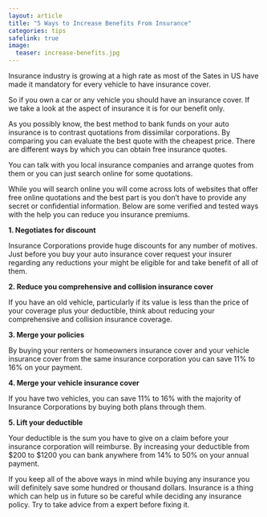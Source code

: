```yaml
---
layout: article
title: "5 Ways to Increase Benefits From Insurance"
categories: tips
safelink: true
image:
  teaser: increase-benefits.jpg
---
```


Insurance industry is growing at a high rate as most of the Sates in US have made it mandatory for every vehicle to have insurance cover. 

So if you own a car or any vehicle you should have an insurance cover. If we take a look at the aspect of insurance it is for our benefit only. 

As you possibly know, the best method to bank funds on your auto insurance is to contrast quotations from dissimilar corporations. By comparing you can evaluate the best quote with the cheapest price. There are different ways by which you can obtain free insurance quotes. 

You can talk with you local insurance companies and arrange quotes from them or you can just search online for some quotations. 

While you will search online you will come across lots of websites that offer free online quotations and the best part is you don’t have to provide any secret or confidential information. Below are some verified and tested ways with the help you can reduce you insurance premiums.

**1. Negotiates for discount**

 Insurance Corporations provide huge discounts for any number of motives. Just before you buy your auto insurance cover request your insurer regarding any reductions your might be eligible for and take benefit of all of them.

**2. Reduce you comprehensive and collision insurance cover**

If you have an old vehicle, particularly if its value is less than the price of your coverage plus your deductible, think about reducing your comprehensive and collision insurance coverage.


**3. Merge your policies**

By buying your renters or homeowners insurance cover and your vehicle insurance cover from the same insurance corporation you can save 11% to 16% on your payment.

**4. Merge your vehicle insurance cover**

 If you have two vehicles, you can save 11% to 16% with the majority of Insurance Corporations by buying both plans through them.

**5. Lift your deductible**

 Your deductible is the sum you have to give on a claim before your insurance corporation will reimburse. By increasing your deductible from $200 to $1200 you can bank anywhere from 14% to 50% on your annual payment. 

If you keep all of the above ways in mind while buying any insurance you will definitely save some hundred or thousand dollars. Insurance is a thing which can help us in future so be careful while deciding any insurance policy. Try to take advice from a expert before fixing it.
